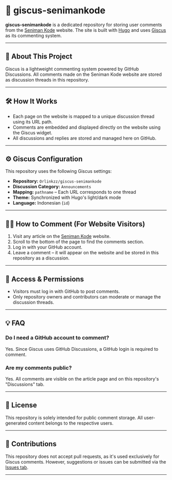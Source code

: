 # 💬 giscus-senimankode

**giscus-senimankode** is a dedicated repository for storing user comments from the [Seniman Kode](https://senimankode.id) website. The site is built with [Hugo](https://gohugo.io) and uses [Giscus](https://giscus.app) as its commenting system.

---

## 📌 About This Project

Giscus is a lightweight commenting system powered by GitHub Discussions. All comments made on the Seniman Kode website are stored as discussion threads in this repository.

---

## 🛠️ How It Works

- Each page on the website is mapped to a unique discussion thread using its URL path.
- Comments are embedded and displayed directly on the website using the Giscus widget.
- All discussions and replies are stored and managed here on GitHub.

---

## ⚙️ Giscus Configuration

This repository uses the following Giscus settings:

- **Repository:** `Orlinkzz/giscus-senimankode`
- **Discussion Category:** `Announcements`
- **Mapping:** `pathname` – Each URL corresponds to one thread
- **Theme:** Synchronized with Hugo's light/dark mode
- **Language:** Indonesian (`id`)

---

## 🧑‍💻 How to Comment (For Website Visitors)

1. Visit any article on the [Seniman Kode](https://senimankode.id) website.
2. Scroll to the bottom of the page to find the comments section.
3. Log in with your GitHub account.
4. Leave a comment – it will appear on the website and be stored in this repository as a discussion.

---

## 🔐 Access & Permissions

- Visitors must log in with GitHub to post comments.
- Only repository owners and contributors can moderate or manage the discussion threads.

---

## 💡 FAQ

### Do I need a GitHub account to comment?
Yes. Since Giscus uses GitHub Discussions, a GitHub login is required to comment.

### Are my comments public?
Yes. All comments are visible on the article page and on this repository's "Discussions" tab.

---

## 📄 License

This repository is solely intended for public comment storage. All user-generated content belongs to the respective users.

---

## 🤝 Contributions

This repository does not accept pull requests, as it's used exclusively for Giscus comments. However, suggestions or issues can be submitted via the [Issues tab](https://github.com/Orlinkzz/giscus-senimankode/issues).

---
